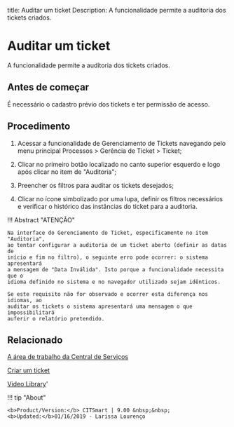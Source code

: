 title: Auditar um ticket
Description: A funcionalidade permite a auditoria dos tickets criados. 
# Auditar um ticket

A funcionalidade permite a auditoria dos tickets criados.

Antes de começar
----------------

É necessário o cadastro prévio dos tickets e ter permissão de acesso.

Procedimento
------------

1.  Acessar a funcionalidade de Gerenciamento de Tickets navegando pelo menu
    principal Processos \> Gerência de Ticket \> Ticket;

2.  Clicar no primeiro botão localizado no canto superior esquerdo e logo após
    clicar no item de "Auditoria";

3.  Preencher os filtros para auditar os tickets desejados;

4.  Clicar no ícone simbolizado por uma lupa, definir os filtros necessários
    e verificar o histórico das instâncias do ticket para a auditoria.

!!! Abstract "ATENÇÃO"

    Na interface do Gerenciamento do Ticket, especificamente no item "Auditoria",
    ao tentar configurar a auditoria de um ticket aberto (definir as datas de
    início e fim no filtro), o seguinte erro pode ocorrer: o sistema apresentará
    a mensagem de "Data Inválida". Isto porque a funcionalidade necessita que o
    idioma definido no sistema e no navegador utilizado sejam idênticos.

    Se este requisito não for observado e ocorrer esta diferença nos idiomas, ao
    auditar os tickets o sistema apresentará uma mensagem o que impossibilitará
    auferir o relatório pretendido.


Relacionado
-----------

[A área de trabalho da Central de Serviços](/pt-br/citsmart-platform-9/processes/tickets/use/desktop-of-service-desk.html)

[Criar um ticket](/pt-br/citsmart-platform-9/processes/tickets/use/create-ticket.html)


<i class='fa fa-youtube-play  fa-2x' style='color:#97ce17;vertical-align: middle;'> </i> [Video Library](https://www.youtube.com/playlist?list=PLB5qK2uzf2ROn4Xs6UdH84Ujzta2iJ6Ei)'

!!! tip "About"

    <b>Product/Version:</b> CITSmart | 9.00 &nbsp;&nbsp;
    <b>Updated:</b>01/16/2019 - Larissa Lourenço
